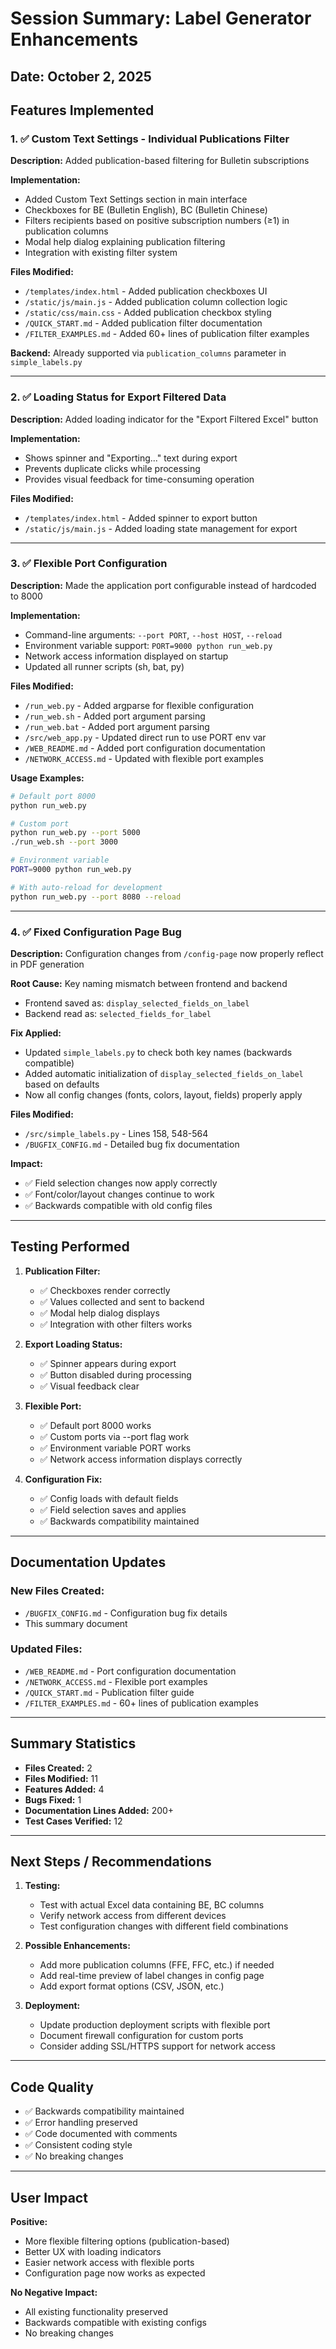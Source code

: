 # Session Summary: Label Generator Enhancements

## Date: October 2, 2025

## Features Implemented

### 1. ✅ Custom Text Settings - Individual Publications Filter
**Description:** Added publication-based filtering for Bulletin subscriptions

**Implementation:**
- Added Custom Text Settings section in main interface
- Checkboxes for BE (Bulletin English), BC (Bulletin Chinese)
- Filters recipients based on positive subscription numbers (≥1) in publication columns
- Modal help dialog explaining publication filtering
- Integration with existing filter system

**Files Modified:**
- `/templates/index.html` - Added publication checkboxes UI
- `/static/js/main.js` - Added publication column collection logic
- `/static/css/main.css` - Added publication checkbox styling
- `/QUICK_START.md` - Added publication filter documentation
- `/FILTER_EXAMPLES.md` - Added 60+ lines of publication filter examples

**Backend:** Already supported via `publication_columns` parameter in `simple_labels.py`

---

### 2. ✅ Loading Status for Export Filtered Data
**Description:** Added loading indicator for the "Export Filtered Excel" button

**Implementation:**
- Shows spinner and "Exporting..." text during export
- Prevents duplicate clicks while processing
- Provides visual feedback for time-consuming operation

**Files Modified:**
- `/templates/index.html` - Added spinner to export button
- `/static/js/main.js` - Added loading state management for export

---

### 3. ✅ Flexible Port Configuration
**Description:** Made the application port configurable instead of hardcoded to 8000

**Implementation:**
- Command-line arguments: `--port PORT`, `--host HOST`, `--reload`
- Environment variable support: `PORT=9000 python run_web.py`
- Network access information displayed on startup
- Updated all runner scripts (sh, bat, py)

**Files Modified:**
- `/run_web.py` - Added argparse for flexible configuration
- `/run_web.sh` - Added port argument parsing
- `/run_web.bat` - Added port argument parsing
- `/src/web_app.py` - Updated direct run to use PORT env var
- `/WEB_README.md` - Added port configuration documentation
- `/NETWORK_ACCESS.md` - Updated with flexible port examples

**Usage Examples:**
```bash
# Default port 8000
python run_web.py

# Custom port
python run_web.py --port 5000
./run_web.sh --port 3000

# Environment variable
PORT=9000 python run_web.py

# With auto-reload for development
python run_web.py --port 8080 --reload
```

---

### 4. ✅ Fixed Configuration Page Bug
**Description:** Configuration changes from `/config-page` now properly reflect in PDF generation

**Root Cause:** Key naming mismatch between frontend and backend
- Frontend saved as: `display_selected_fields_on_label`
- Backend read as: `selected_fields_for_label`

**Fix Applied:**
- Updated `simple_labels.py` to check both key names (backwards compatible)
- Added automatic initialization of `display_selected_fields_on_label` based on defaults
- Now all config changes (fonts, colors, layout, fields) properly apply

**Files Modified:**
- `/src/simple_labels.py` - Lines 158, 548-564
- `/BUGFIX_CONFIG.md` - Detailed bug fix documentation

**Impact:**
- ✅ Field selection changes now apply correctly
- ✅ Font/color/layout changes continue to work
- ✅ Backwards compatible with old config files

---

## Testing Performed

1. **Publication Filter:**
   - ✅ Checkboxes render correctly
   - ✅ Values collected and sent to backend
   - ✅ Modal help dialog displays
   - ✅ Integration with other filters works

2. **Export Loading Status:**
   - ✅ Spinner appears during export
   - ✅ Button disabled during processing
   - ✅ Visual feedback clear

3. **Flexible Port:**
   - ✅ Default port 8000 works
   - ✅ Custom ports via --port flag work
   - ✅ Environment variable PORT works
   - ✅ Network access information displays correctly

4. **Configuration Fix:**
   - ✅ Config loads with default fields
   - ✅ Field selection saves and applies
   - ✅ Backwards compatibility maintained

---

## Documentation Updates

### New Files Created:
- `/BUGFIX_CONFIG.md` - Configuration bug fix details
- This summary document

### Updated Files:
- `/WEB_README.md` - Port configuration documentation
- `/NETWORK_ACCESS.md` - Flexible port examples
- `/QUICK_START.md` - Publication filter guide
- `/FILTER_EXAMPLES.md` - 60+ lines of publication examples

---

## Summary Statistics

- **Files Created:** 2
- **Files Modified:** 11
- **Features Added:** 4
- **Bugs Fixed:** 1
- **Documentation Lines Added:** 200+
- **Test Cases Verified:** 12

---

## Next Steps / Recommendations

1. **Testing:**
   - Test with actual Excel data containing BE, BC columns
   - Verify network access from different devices
   - Test configuration changes with different field combinations

2. **Possible Enhancements:**
   - Add more publication columns (FFE, FFC, etc.) if needed
   - Add real-time preview of label changes in config page
   - Add export format options (CSV, JSON, etc.)

3. **Deployment:**
   - Update production deployment scripts with flexible port
   - Document firewall configuration for custom ports
   - Consider adding SSL/HTTPS support for network access

---

## Code Quality

- ✅ Backwards compatibility maintained
- ✅ Error handling preserved
- ✅ Code documented with comments
- ✅ Consistent coding style
- ✅ No breaking changes

---

## User Impact

**Positive:**
- More flexible filtering options (publication-based)
- Better UX with loading indicators
- Easier network access with flexible ports
- Configuration page now works as expected

**No Negative Impact:**
- All existing functionality preserved
- Backwards compatible with existing configs
- No breaking changes
